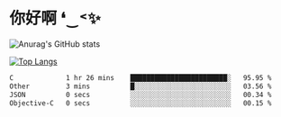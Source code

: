 # 你好啊 ❛‿˂✨

![Anurag's GitHub stats](https://github-readme-stats.vercel.app/api?username=ZombieFly&count_private=true&show_icons=true)

[![Top Langs](https://github-readme-stats.vercel.app/api/top-langs/?username=ZombieFly&layout=compact&count_private=true&hide=Ruby,makefile)](https://github.com/anuraghazra/github-readme-stats)

<!--START_SECTION:waka-->

```txt
C             1 hr 26 mins    ████████████████████████░   95.95 %
Other         3 mins          █░░░░░░░░░░░░░░░░░░░░░░░░   03.56 %
JSON          0 secs          ░░░░░░░░░░░░░░░░░░░░░░░░░   00.34 %
Objective-C   0 secs          ░░░░░░░░░░░░░░░░░░░░░░░░░   00.15 %
```

<!--END_SECTION:waka-->
